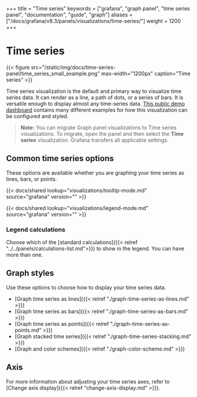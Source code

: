+++
title = "Time series"
keywords = ["grafana", "graph panel", "time series panel", "documentation", "guide", "graph"]
aliases = ["/docs/grafana/v8.3/panels/visualizations/time-series/"]
weight = 1200
+++

# Time series

{{< figure src="/static/img/docs/time-series-panel/time_series_small_example.png" max-width="1200px" caption="Time series" >}}

Time series visualization is the default and primary way to visualize time series data. It can render as a line, a path of dots, or a series of bars. It is versatile enough to display almost any time-series data. [ This public demo dashboard](https://play.grafana.org/d/000000016/1-time-series-graphs?orgId=1) contains many different examples for how this visualization can be configured and styled.

> **Note:** You can migrate Graph panel visualizations to Time series visualizations. To migrate, open the panel and then select the **Time series** visualization. Grafana transfers all applicable settings.

## Common time series options

These options are available whether you are graphing your time series as lines, bars, or points.

{{< docs/shared lookup="visualizations/tooltip-mode.md" source="grafana" version="<GRAFANA VERSION>" >}}

{{< docs/shared lookup="visualizations/legend-mode.md" source="grafana" version="<GRAFANA VERSION>" >}}

### Legend calculations

Choose which of the [standard calculations]({{< relref "../../panels/calculations-list.md">}}) to show in the legend. You can have more than one.

## Graph styles

Use these options to choose how to display your time series data.

- [Graph time series as lines]({{< relref "./graph-time-series-as-lines.md" >}})
- [Graph time series as bars]({{< relref "./graph-time-series-as-bars.md" >}})
- [Graph time series as points]({{< relref "./graph-time-series-as-points.md" >}})
- [Graph stacked time series]({{< relref "./graph-time-series-stacking.md" >}})
- [Graph and color schemes]({{< relref "./graph-color-scheme.md" >}})

## Axis

For more information about adjusting your time series axes, refer to [Change axis display]({{< relref "change-axis-display.md" >}}).
